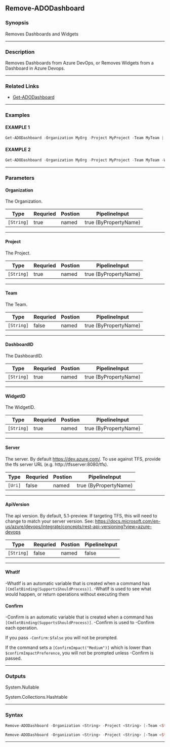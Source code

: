 
Remove-ADODashboard
-------------------
### Synopsis
Removes Dashboards and Widgets

---
### Description

Removes Dashboards from Azure DevOps, or Removes Widgets from a Dashboard in Azure Devops.

---
### Related Links
* [Get-ADODashboard](Get-ADODashboard.md)
---
### Examples
#### EXAMPLE 1
```PowerShell
Get-ADODashboard -Organization MyOrg -Project MyProject -Team MyTeam | Remove-ADODashboard
```

#### EXAMPLE 2
```PowerShell
Get-ADODashboard -Organization MyOrg -Project MyProject -Team MyTeam -Widget | Remove-ADODashboard
```

---
### Parameters
#### **Organization**

The Organization.



|Type          |Requried|Postion|PipelineInput        |
|--------------|--------|-------|---------------------|
|```[String]```|true    |named  |true (ByPropertyName)|
---
#### **Project**

The Project.



|Type          |Requried|Postion|PipelineInput        |
|--------------|--------|-------|---------------------|
|```[String]```|true    |named  |true (ByPropertyName)|
---
#### **Team**

The Team.



|Type          |Requried|Postion|PipelineInput        |
|--------------|--------|-------|---------------------|
|```[String]```|false   |named  |true (ByPropertyName)|
---
#### **DashboardID**

The DashboardID.



|Type          |Requried|Postion|PipelineInput        |
|--------------|--------|-------|---------------------|
|```[String]```|true    |named  |true (ByPropertyName)|
---
#### **WidgetID**

The WidgetID.



|Type          |Requried|Postion|PipelineInput        |
|--------------|--------|-------|---------------------|
|```[String]```|true    |named  |true (ByPropertyName)|
---
#### **Server**

The server.  By default https://dev.azure.com/.
To use against TFS, provide the tfs server URL (e.g. http://tfsserver:8080/tfs).



|Type       |Requried|Postion|PipelineInput        |
|-----------|--------|-------|---------------------|
|```[Uri]```|false   |named  |true (ByPropertyName)|
---
#### **ApiVersion**

The api version.  By default, 5.1-preview.
If targeting TFS, this will need to change to match your server version.
See: https://docs.microsoft.com/en-us/azure/devops/integrate/concepts/rest-api-versioning?view=azure-devops



|Type          |Requried|Postion|PipelineInput|
|--------------|--------|-------|-------------|
|```[String]```|false   |named  |false        |
---
#### **WhatIf**
-WhatIf is an automatic variable that is created when a command has ```[CmdletBinding(SupportsShouldProcess)]```.
-WhatIf is used to see what would happen, or return operations without executing them
#### **Confirm**
-Confirm is an automatic variable that is created when a command has ```[CmdletBinding(SupportsShouldProcess)]```.
-Confirm is used to -Confirm each operation.
    
If you pass ```-Confirm:$false``` you will not be prompted.
    
    
If the command sets a ```[ConfirmImpact("Medium")]``` which is lower than ```$confirmImpactPreference```, you will not be prompted unless -Confirm is passed.

---
### Outputs
System.Nullable


System.Collections.Hashtable


---
### Syntax
```PowerShell
Remove-ADODashboard -Organization <String> -Project <String> [-Team <String>] -DashboardID <String> -WidgetID <String> [-Server <Uri>] [-ApiVersion <String>] [-WhatIf] [-Confirm] [<CommonParameters>]
```
```PowerShell
Remove-ADODashboard -Organization <String> -Project <String> [-Team <String>] -DashboardID <String> [-Server <Uri>] [-ApiVersion <String>] [-WhatIf] [-Confirm] [<CommonParameters>]
```
---


